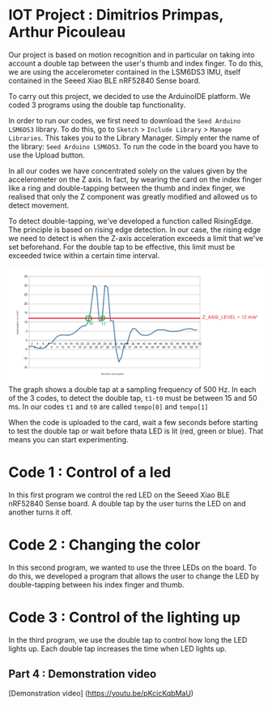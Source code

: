 # IOT Project : Dimitrios Primpas, Arthur Picouleau

Our project is based on motion recognition and in particular on taking into account a double tap between the user's thumb and index finger. To do this, we are using the accelerometer contained in the LSM6DS3 IMU, itself contained in the Seeed Xiao BLE nRF52840 Sense board.

To carry out this project, we decided to use the ArduinoIDE platform.
We coded 3 programs using the double tap functionality.

In order to run our codes, we first need to download the ```Seed Arduino LSM6DS3``` library.
To do this, go to ```Sketch``` > ```Include Library``` > ```Manage Libraries```.
This takes you to the Library Manager. Simply enter the name of the library: ```Seed Arduino LSM6DS3```. To run the code in the board you have to use the Upload button. 

In all our codes we have concentrated solely on the values given by the accelerometer on the Z axis. In fact, by wearing the card on the index finger like a ring and double-tapping between the thumb and index finger, we realised that only the Z component was greatly modified and allowed us to detect movement.

To detect double-tapping, we've developed a function called RisingEdge. The principle is based on rising edge detection. In our case, the rising edge we need to detect is when the Z-axis acceleration exceeds a limit that we've set beforehand. For the double tap to be effective, this limit must be exceeded twice within a certain time interval.

![Image1](/RisingEdge.png)
The graph shows a double tap at a sampling frequency of 500 Hz. 
In each of the 3 codes, to detect the double tap, ```t1-t0``` must be between 15 and 50 ms. In our codes ```t1``` and ```t0``` are called ```tempo[0]``` and ```tempo[1]```

When the code is uploaded to the card, wait a few seconds before starting to test the double tap or wait before thata LED is lit (red, green or blue). That means you can start experimenting.

# Code 1 : Control of a led

In this first program we control the red LED on the Seeed Xiao BLE nRF52840 Sense board. A double tap by the user turns the LED on and another turns it off.

# Code 2 : Changing the color

In this second program, we wanted to use the three LEDs on the board. To do this, we developed a program that allows the user to change the LED by double-tapping between his index finger and thumb.

# Code 3 : Control of the lighting up 
In the third program, we use the double tap to control how long the LED lights up. Each double tap increases the time when LED lights up.

## Part 4 : Demonstration video ##

[Demonstration video]
(https://youtu.be/pKcicKqbMaU)


